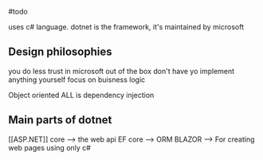 #todo

uses c# language. dotnet is the framework, it's maintained by microsoft

## Design philosophies

you do less
trust in microsoft
out of the box
don't have yo implement anything yourself 
focus on buisness logic



Object oriented
ALL is dependency injection

## Main parts of dotnet

[[ASP.NET]] core --> the web api
EF core --> ORM
BLAZOR --> For creating web pages using only c#


